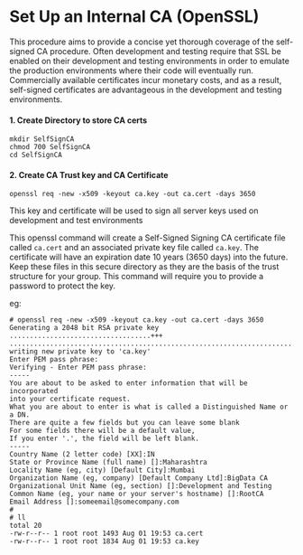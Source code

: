 # Set Up an Internal CA (OpenSSL)

This procedure aims to provide a concise yet thorough coverage of the self-signed CA procedure.  Often development and testing require that SSL be enabled on their development and testing environments in order to emulate the production environments where their code will eventually run.  Commercially available certificates incur monetary costs, and as a result, self-signed certificates are advantageous in the development and testing environments.

#### 1. Create Directory to store CA certs
```
mkdir SelfSignCA
chmod 700 SelfSignCA
cd SelfSignCA
```

#### 2. Create CA Trust key and CA Certificate
```
openssl req -new -x509 -keyout ca.key -out ca.cert -days 3650
```

This key and certificate will be used to sign all server keys used on development and test environments

This openssl command will create a Self-Signed Signing CA certificate file called `ca.cert` and an associated private key file called `ca.key`. 
The certificate will have an expiration date 10 years (3650 days) into the future.  Keep these files in this secure directory as they are the basis of the trust structure for your group.  This command will require you to provide a password to protect the key.

eg:
```
# openssl req -new -x509 -keyout ca.key -out ca.cert -days 3650
Generating a 2048 bit RSA private key
...................................+++
...........................................................................................+++
writing new private key to 'ca.key'
Enter PEM pass phrase:
Verifying - Enter PEM pass phrase:
-----
You are about to be asked to enter information that will be incorporated
into your certificate request.
What you are about to enter is what is called a Distinguished Name or a DN.
There are quite a few fields but you can leave some blank
For some fields there will be a default value,
If you enter '.', the field will be left blank.
-----
Country Name (2 letter code) [XX]:IN
State or Province Name (full name) []:Maharashtra
Locality Name (eg, city) [Default City]:Mumbai
Organization Name (eg, company) [Default Company Ltd]:BigData CA
Organizational Unit Name (eg, section) []:Development and Testing
Common Name (eg, your name or your server's hostname) []:RootCA
Email Address []:someemail@somecompany.com
#
# ll
total 20
-rw-r--r-- 1 root root 1493 Aug 01 19:53 ca.cert
-rw-r--r-- 1 root root 1834 Aug 01 19:53 ca.key
```
